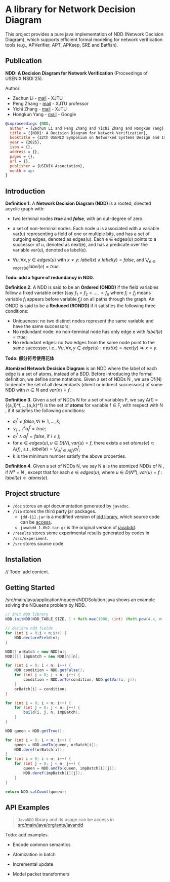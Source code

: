 # A library for Network Decision Diagram

This project provides a pure java implementation of NDD (Network Decision Diagram), which supports efficient formal modeling for network verification tools (e.g., APVerifier, APT, APKeep, SRE and Batfish).

## Publication

**NDD: A Decision Diagram for Network Verification** (Proceedings of USENIX NSDI'25).

Author:
* Zechun Li - [mail](mailto:1467874668@qq.com) - XJTU
* Peng Zhang - [mail](mailto:p-zhang@xjtu.edu.cn) - XJTU professor
* Yichi Zhang - [mail](augists@outlook.com) - XJTU
* Hongkun Yang - [mail](hkyang@google.com) - Google

```bibtex
@inproceedings {NDD,
  author = {Zechun Li and Peng Zhang and Yichi Zhang and Hongkun Yang},
  title = {{NDD}: A Decision Diagram for Network Verification},
  booktitle = {22th USENIX Symposium on Networked Systems Design and Implementation (NSDI 25)},
  year = {2025},
  isbn = {},
  address = {},
  pages = {},
  url = {},
  publisher = {USENIX Association},
  month = apr
}
```

## Introduction

**Definition 1.** A **Network Decision Diagram (NDD)** is a rooted, directed acyclic graph with:

- two terminal nodes ***true*** and ***false***, with an out-degree of zero.

- a set of non-terminal nodes. Each node u is associated with a variable var(u) representing a field of one or multiple bits, and has a set of outgoing edges, denoted as edges(u). Each e $\in$ edges(u) points to a successor of u, denoted as next(e), and has a predicate over the variable var(u), denoted as label(e).

- $\forall u, \forall x, y \in edges(u)$ with $x \ne y$: $label(x)\wedge label(y) = false$, and $\bigvee_{e \in edges(u)}label(e) = true$.

**Todo: add a figure of redundancy in NDD.**

**Definition 2.** A NDD is said to be an **Ordered (ONDD)** if the field variables follow a fixed variable order
(say $f_1 < f_2 < ...,< f_n$ where $f_i < f_j$ means variable $f_i$ appears before variable $f_j$) on all paths through the graph. An ONDD is said to be a **Reduced (RONDD)** if it satisfies the following three conditions:
- Uniqueness: no two distinct nodes represent the same variable and have the same successors;
- No redundant node: no non-terminal node has only edge e with $label(e) = true$;
- No redundant edges: no two edges from the same node point to the same successor, i.e., $\forall u,\forall x, y \in edge(u) : next(x) = next(y) \Rightarrow x = y$.

**Todo:   部分符号使用花体**

**Atomized Network Decision Diagram** is an NDD where the label of each edge is a set of atoms, instead of a BDD. Before introducing the formal definition, we define some notations. Given a set of NDDs N , we use Df(N) to denote the set of  all descendants (direct or indirect successors) of some NDD with $n \in N$ and $var(n) = f$.

**Definition 3.** Given a set of NDDs N for a set of variables F, we say A(f) = {{a_1}^f,...,{a_k}^f} is the set of **atoms** for variable f ∈ F, with respect with N , if it satisfies the following conditions:
- $a_i^f \ne false,\forall i ∈ {1,..., k}$;
- $\vee_{i=1}^k a_i^f = true$;
- $a_i^f∧a_j^f = false$, if $i \ne j$;
- for $e \in edges(u), u \in D(N), var(u) = f$, there exists a set $atoms(e) \subset A(f)$, s.t., $label(e) = \bigvee_{a_i^f∈A(f)}a_i^f$;
- k is the minimum number satisfy the above properties.

**Definition 4.** Given a set of NDDs N, we say N a is the atomized NDDs of N , if $N^a = N$ , except that for each $e \in edges(u)$, where $u \in D(N^a), var(u) = f: label(e) \leftarrow atoms(e)$.

## Project structure

- `/doc` stores an api documentation generated by `javadoc`.
- `/lib` stores the third party jar packages.
	- `jdd-111.jar` is a modified version of [jdd library](https://bitbucket.org/vahidi/jdd), which source code can be [access](https://github.com/Augists/jdd).
	- `javabdd_1.0b2.tar.gz` is the original version of [javabdd](https://sourceforge.net/projects/javabdd/).
- `/results` stores some experimental results generated by codes in `/src/experiment`.
- `/src` stores source code.

## Installation

// Todo: add content.

## Getting Started

/src/main/java/application/nqueen/NDDSolution.java shows an example solving the NQueens problem by NDD.

```java
// init NDD library
NDD.initNDD(NDD_TABLE_SIZE, 1 + Math.max(1000, (int) (Math.pow(4.4, n - 6)) * 1000), 10000);

// declare ndd fields
for (int i = 0;i < n;i++) {
	NDD.declareField(n);
}

NDD[] orBatch = new NDD[n];
NDD[][] impBatch = new NDD[n][n];

for (int i = 0; i < n; i++) {
	NDD condition = NDD.getFalse();
	for (int j = 0; j < n; j++) {
		condition = NDD.orTo(condition, NDD.getVar(i, j));
	}
	orBatch[i] = condition;
}

for (int i = 0; i < n; i++) {
	for (int j = 0; j < n; j++) {
		build(i, j, n, impBatch);
	}
}

NDD queen = NDD.getTrue();

for (int i = 0; i < n; i++) {
	queen = NDD.andTo(queen, orBatch[i]);
	NDD.deref(orBatch[i]);
}
for (int i = 0; i < n; i++) {
	for (int j = 0; j < n; j++) {
		queen = NDD.andTo(queen, impBatch[i][j]);
		NDD.deref(impBatch[i][j]);
	}
}

return NDD.satCount(queen);
```  
  
## API Examples

> `JavaNDD` library and its usage can be access in [src/main/java/org/ants/javandd](src/main/java/org/ants/javandd/README.md)
  
Todo: add examples.
  
- Encode common semantics
  
- Atomization in batch
  
- Incremental update
  
- Model packet transformers